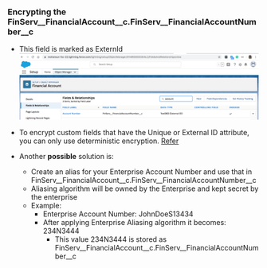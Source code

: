 ### Encrypting the  FinServ__FinancialAccount__c.FinServ__FinancialAccountNumber__c 

- This field is marked as ExternId
![FA A#](img/fa-acct-number-eid.png)

- To encrypt custom fields that have the Unique or External ID attribute, you can only use deterministic encryption. [Refer](https://help.salesforce.com/articleView?id=security_pe_custom_fields.htm&type=5)

- Another **possible** solution is:
    - Create an alias for your Enterprise Account Number and use that in  FinServ__FinancialAccount__c.FinServ__FinancialAccountNumber__c
    - Aliasing algorithm will be owned by the Enterprise and kept secret by the enterprise
    - Example:
        - Enterprise Account Number: JohnDoeS13434
        - After applying Enterprise Aliasing algorithm it becomes: 234N3444 
            - This value 234N3444 is stored as FinServ__FinancialAccount__c.FinServ__FinancialAccountNumber__c   

